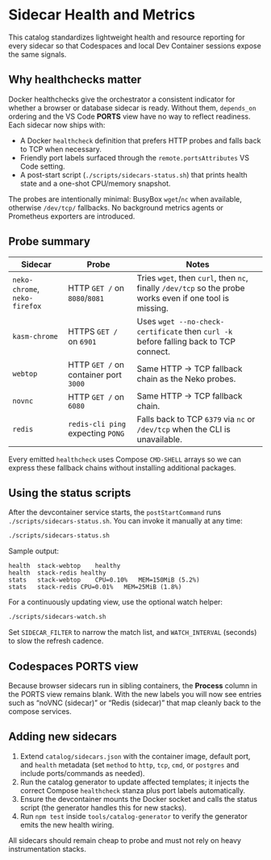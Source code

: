 # Sidecar Health and Metrics

This catalog standardizes lightweight health and resource reporting for every sidecar so that Codespaces and local Dev Container sessions expose the same signals.

## Why healthchecks matter

Docker healthchecks give the orchestrator a consistent indicator for whether a browser or database sidecar is ready. Without them, `depends_on` ordering and the VS Code **PORTS** view have no way to reflect readiness. Each sidecar now ships with:

- A Docker `healthcheck` definition that prefers HTTP probes and falls back to TCP when necessary.
- Friendly port labels surfaced through the `remote.portsAttributes` VS Code setting.
- A post-start script (`./scripts/sidecars-status.sh`) that prints health state and a one-shot CPU/memory snapshot.

The probes are intentionally minimal: BusyBox `wget`/`nc` when available, otherwise `/dev/tcp/` fallbacks. No background metrics agents or Prometheus exporters are introduced.

## Probe summary

| Sidecar | Probe | Notes |
|---------|-------|-------|
| `neko-chrome`, `neko-firefox` | HTTP `GET /` on `8080`/`8081` | Tries `wget`, then `curl`, then `nc`, finally `/dev/tcp` so the probe works even if one tool is missing. |
| `kasm-chrome` | HTTPS `GET /` on `6901` | Uses `wget --no-check-certificate` then `curl -k` before falling back to TCP connect. |
| `webtop` | HTTP `GET /` on container port `3000` | Same HTTP → TCP fallback chain as the Neko probes. |
| `novnc` | HTTP `GET /` on `6080` | Same HTTP → TCP fallback chain. |
| `redis` | `redis-cli ping` expecting `PONG` | Falls back to TCP `6379` via `nc` or `/dev/tcp` when the CLI is unavailable. |

Every emitted `healthcheck` uses Compose `CMD-SHELL` arrays so we can express these fallback chains without installing additional packages.

## Using the status scripts

After the devcontainer service starts, the `postStartCommand` runs `./scripts/sidecars-status.sh`. You can invoke it manually at any time:

```bash
./scripts/sidecars-status.sh
```

Sample output:

```
health	stack-webtop	healthy
health	stack-redis	healthy
stats	stack-webtop	CPU=0.10%	MEM=150MiB (5.2%)
stats	stack-redis	CPU=0.01%	MEM=25MiB (1.8%)
```

For a continuously updating view, use the optional watch helper:

```bash
./scripts/sidecars-watch.sh
```

Set `SIDECAR_FILTER` to narrow the match list, and `WATCH_INTERVAL` (seconds) to slow the refresh cadence.

## Codespaces PORTS view

Because browser sidecars run in sibling containers, the **Process** column in the PORTS view remains blank. With the new labels you will now see entries such as “noVNC (sidecar)” or “Redis (sidecar)” that map cleanly back to the compose services.

## Adding new sidecars

1. Extend `catalog/sidecars.json` with the container image, default port, and `health` metadata (set `method` to `http`, `tcp`, `cmd`, or `postgres` and include ports/commands as needed).
2. Run the catalog generator to update affected templates; it injects the correct Compose `healthcheck` stanza plus port labels automatically.
3. Ensure the devcontainer mounts the Docker socket and calls the status script (the generator handles this for new stacks).
4. Run `npm test` inside `tools/catalog-generator` to verify the generator emits the new health wiring.

All sidecars should remain cheap to probe and must not rely on heavy instrumentation stacks.
